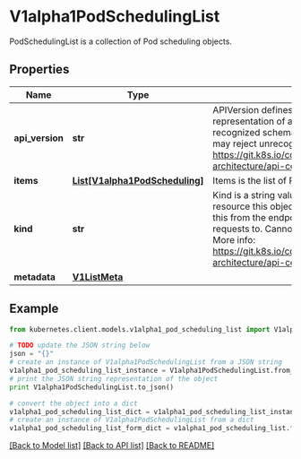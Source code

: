 # V1alpha1PodSchedulingList

PodSchedulingList is a collection of Pod scheduling objects.

## Properties
Name | Type | Description | Notes
------------ | ------------- | ------------- | -------------
**api_version** | **str** | APIVersion defines the versioned schema of this representation of an object. Servers should convert recognized schemas to the latest internal value, and may reject unrecognized values. More info: https://git.k8s.io/community/contributors/devel/sig-architecture/api-conventions.md#resources | [optional] 
**items** | [**List[V1alpha1PodScheduling]**](V1alpha1PodScheduling.md) | Items is the list of PodScheduling objects. | 
**kind** | **str** | Kind is a string value representing the REST resource this object represents. Servers may infer this from the endpoint the kubernetes.client submits requests to. Cannot be updated. In CamelCase. More info: https://git.k8s.io/community/contributors/devel/sig-architecture/api-conventions.md#types-kinds | [optional] 
**metadata** | [**V1ListMeta**](V1ListMeta.md) |  | [optional] 

## Example

```python
from kubernetes.client.models.v1alpha1_pod_scheduling_list import V1alpha1PodSchedulingList

# TODO update the JSON string below
json = "{}"
# create an instance of V1alpha1PodSchedulingList from a JSON string
v1alpha1_pod_scheduling_list_instance = V1alpha1PodSchedulingList.from_json(json)
# print the JSON string representation of the object
print V1alpha1PodSchedulingList.to_json()

# convert the object into a dict
v1alpha1_pod_scheduling_list_dict = v1alpha1_pod_scheduling_list_instance.to_dict()
# create an instance of V1alpha1PodSchedulingList from a dict
v1alpha1_pod_scheduling_list_form_dict = v1alpha1_pod_scheduling_list.from_dict(v1alpha1_pod_scheduling_list_dict)
```
[[Back to Model list]](../README.md#documentation-for-models) [[Back to API list]](../README.md#documentation-for-api-endpoints) [[Back to README]](../README.md)


